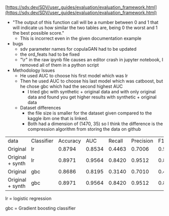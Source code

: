 <!-- Output copied to clipboard! -->

<!-----
NEW: Check the "Suppress top comment" option to remove this info from the output.

Conversion time: 0.587 seconds.


Using this Markdown file:

1. Paste this output into your source file.
2. See the notes and action items below regarding this conversion run.
3. Check the rendered output (headings, lists, code blocks, tables) for proper
   formatting and use a linkchecker before you publish this page.

Conversion notes:

* Docs to Markdown version 1.0β29
* Tue Feb 23 2021 21:20:43 GMT-0800 (PST)
* Source doc: HR-attrition
* Tables are currently converted to HTML tables.
----->


[https://sdv.dev/SDV/user_guides/evaluation/evaluation_framework.html](https://sdv.dev/SDV/user_guides/evaluation/evaluation_framework.html) 



*   "The output of this function call will be a number between 0 and 1 that will indicate us how similar the two tables are, being 0 the worst and 1 the best possible score."
    *   This is incorrect even in the given documentation example
*   bugs
    *   sdv parameter names for copulaGAN had to be updated
    *   the ord_feats had to be fixed
    *   "\r" in the raw ipynb file causes an editor crash in jupyter notebook, I removed all of them in a python script
*   Methodology Issues
    *   He used AUC to choose his first model which was lr
    *   Then he used AUC to choose his last model which was catboost, but he chose gbc which had the second highest AUC
        *   I tried gbc with synthetic + original data and with only original data and found you get higher results with synthetic + original data
    *   Dataset differences
        *   the file size is smaller for the dataset given compared to the kaggle ibm one that is linked.
        *   Both had a dimension of (1470, 35) so I think the difference is the compression algorithm from storing the data on github

<table>
  <tr>
   <td>
data
   </td>
   <td>Classifier
   </td>
   <td>Accuracy
   </td>
   <td>AUC
   </td>
   <td>Recall
   </td>
   <td>Precision
   </td>
   <td>F1
   </td>
   <td>Kappa
   </td>
   <td>MCC
   </td>
  </tr>
  <tr>
   <td>Original
   </td>
   <td>lr
   </td>
   <td>0.8794	
   </td>
   <td>0.8534	
   </td>
   <td>0.4463	
   </td>
   <td>0.7006	
   </td>
   <td>0.5388	
   </td>
   <td>0.4746	
   </td>
   <td>0.4934
   </td>
  </tr>
  <tr>
   <td>Original + synth
   </td>
   <td>lr
   </td>
   <td>0.8971	
   </td>
   <td>0.9564	
   </td>
   <td>0.8420	
   </td>
   <td>0.9512	
   </td>
   <td>0.8562	
   </td>
   <td>0.7964	
   </td>
   <td>0.8200
   </td>
  </tr>
  <tr>
   <td>Original
   </td>
   <td>gbc
   </td>
   <td>0.8686	
   </td>
   <td>0.8195	
   </td>
   <td>0.3140
   </td>
   <td>0.7010
   </td>
   <td>0.4233	
   </td>
   <td>0.3648	
   </td>
   <td>0.4056
   </td>
  </tr>
  <tr>
   <td>Original + synth
   </td>
   <td>gbc
   </td>
   <td>0.8971
   </td>
   <td>0.9564
   </td>
   <td>0.8420
   </td>
   <td>0.9512
   </td>
   <td>0.8562
   </td>
   <td>0.7964
   </td>
   <td>0.8200
   </td>
  </tr>
</table>


lr = logistic regression

gbc = Gradient boosting classifier
